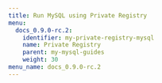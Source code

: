 ```yaml
---
title: Run MySQL using Private Registry
menu:
  docs_0.9.0-rc.2:
    identifier: my-private-registry-mysql
    name: Private Registry
    parent: my-mysql-guides
    weight: 30
menu_name: docs_0.9.0-rc.2
---
```


